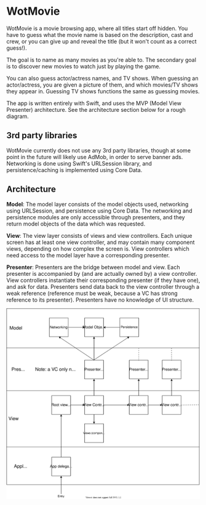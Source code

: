 # WotMovie

WotMovie is a movie browsing app, where all titles start off hidden. You have to guess what the movie name is based on the description, cast and crew, or you can give up and reveal the title (but it won't count as a correct guess!).

The goal is to name as many movies as you're able to. The secondary goal is to discover new movies to watch just by playing the game.

You can also guess actor/actress names, and TV shows. When guessing an actor/actress, you are given a picture of them, and which movies/TV shows they appear in. Guessing TV shows functions the same as guessing movies.

The app is written entirely with Swift, and uses the MVP (Model View Presenter) architecture. See the architecture section below for a rough diagram.

## 3rd party libraries
WotMovie currently does not use any 3rd party libraries, though at some point in the future will likely use AdMob, in order to serve banner ads. Networking is done using Swift's URLSession library, and persistence/caching is implemented using Core Data.

## Architecture
**Model**: The model layer consists of the model objects used, networking using URLSession, and persistence using Core Data. The networking and persistence modules are only accessible through presenters, and they return model objects of the data which was requested.

**View**: The view layer consists of views and view controllers. Each unique screen has at least one view controller, and may contain many component views, depending on how complex the screen is. View controllers which need access to the model layer have a corresponding presenter.

**Presenter**: Presenters are the bridge between model and view. Each presenter is accompanied by (and are actually owned by) a view controller. View controllers instantiate their corresponding presenter (if they have one), and ask for data. Presenters send data back to the view controller through a weak reference (reference must be weak, because a VC has strong reference to its presenter). Presenters have no knowledge of UI structure.

![Alt text](./wotmovie_arch.svg)
